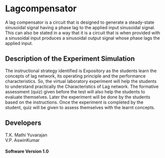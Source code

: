 # Lagcompensator
A lag compensator is a circuit that is designed to generate a steady-state sinusoidal signal having a phase lag to the applied input sinusoidal signal. This can also be stated in a way that it is a circuit that is when provided with a sinusoidal input produces a sinusoidal output signal whose phase lags the applied input.

## Description of the Experiment Simulation
The instructional strategy identified is Expository as the students learn the concepts of  lag network, its operating principle and the performance characteristics. So, the virtual laboratory experiment will help the students to understand practically the Characteristics of  Lag network. The formative assessment (quiz) given before the test will also help the students to evaluate themselves. Later the experiment will be done by the students based on the instructions. Once the experiment is completed by the student, quiz will be given to assess themselves with the learnt concepts.
## Developers 

T.K. Mathi Yuvarajan   
V.P. AswinKumar         

#### Software Version 1.0







